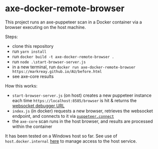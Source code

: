 # axe-docker-remote-browser

This project runs an axe-puppeteer scan in a Docker container via a browser executing on the host machine.

Steps:
- clone this repository
- run `yarn install`
- run `docker build -t axe-docker-remote-browser .`
- run `node .\start-browser-server.js`
- in a new terminal, run `docker run axe-docker-remote-browser https://markreay.github.io/AU/before.html`
- see axe-core results

How this works:
- `start-browser-server.js` (on host) creates a new puppeteer instance each time `https://localhost:8585/browser` is hit & returns the [websocket debugger URL](https://github.com/puppeteer/puppeteer/blob/main/docs/api.md#browserwsendpoint)
- `index.js` (in docker) requests a new browser, retrieves the websocket endpoint, and connects to it via [`puppeteer.connect`](https://github.com/puppeteer/puppeteer/blob/main/docs/api.md#puppeteerconnectoptions)
- the `axe-core` scan runs in the host browser, and results are processed within the container

It has been tested on a Windows host so far. See use of `host.docker.internal` [here](https://github.com/karanbirsingh/axe-docker-remote-browser/blob/59117a5151e7ff231872d9ff00c1518880c1c758/index.js#L12) to manage access to the host service. 
